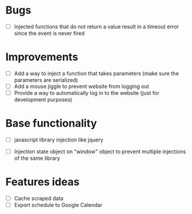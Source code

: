 # Bugs
- [ ] Injected functions that do not return a value result in a timeout error since the event is never fired

# Improvements
- [ ] Add a way to inject a function that takes parameters (make sure the parameters are serialized)
- [ ] Add a mouse jiggle to prevent website from logging out
- [ ] Provide a way to automatically log in to the website (just for development purposes)

# Base functionality
- [ ] javascript library injection like jquery
- [ ] Injection state object on "window" object to prevent multiple injections of the same library


# Features ideas
- [ ] Cache scraped data
- [ ] Export schedule to Google Calendar
